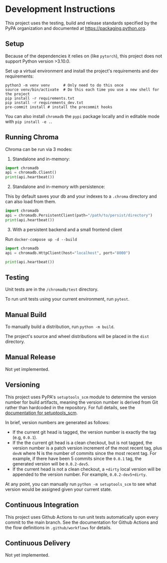 # Development Instructions

This project uses the testing, build and release standards specified
by the PyPA organization and documented at
https://packaging.python.org.

## Setup

Because of the dependencies it relies on (like `pytorch`), this project does not support Python version >3.10.0.

Set up a virtual environment and install the project's requirements
and dev requirements:

```
python3 -m venv venv      # Only need to do this once
source venv/bin/activate  # Do this each time you use a new shell for the project
pip install -r requirements.txt
pip install -r requirements_dev.txt
pre-commit install # install the precommit hooks
```

You can also install `chromadb` the `pypi` package locally and in editable mode with `pip install -e .`.

## Running Chroma

Chroma can be run via 3 modes:
1. Standalone and in-memory:
```python
import chromadb
api = chromadb.Client()
print(api.heartbeat())
```

2. Standalone and in-memory with persistence:

This by default saves your db and your indexes to a `.chroma` directory and can also load from them.
```python
import chromadb
api = chromadb.PersistentClient(path="/path/to/persist/directory")
print(api.heartbeat())
```


3. With a persistent backend and a small frontend client

Run `docker-compose up -d --build`
```python
import chromadb
api = chromadb.HttpClient(host="localhost", port="8000")

print(api.heartbeat())
```

## Testing

Unit tests are in the `/chromadb/test` directory.

To run unit tests using your current environment, run `pytest`.

## Manual Build

To manually build a distribution, run `python -m build`.

The project's source and wheel distributions will be placed in the `dist` directory.

## Manual Release

Not yet implemented.

## Versioning

This project uses PyPA's `setuptools_scm` module to determine the
version number for build artifacts, meaning the version number is
derived from Git rather than hardcoded in the repository. For full
details, see the
[documentation for setuptools_scm](https://github.com/pypa/setuptools_scm/).

In brief, version numbers are generated as follows:

- If the current git head is tagged, the version number is exactly the
  tag (e.g, `0.0.1`).
- If the the current git head is a clean checkout, but is not tagged,
  the version number is a patch version increment of the most recent
  tag, plus `devN` where N is the number of commits since the most
  recent tag. For example, if there have been 5 commits since the
  `0.0.1` tag, the generated version will be `0.0.2-dev5`.
- If the current head is not a clean checkout, a `+dirty` local
  version will be appended to the version number. For example,
  `0.0.2-dev5+dirty`.

At any point, you can manually run `python -m setuptools_scm` to see
what version would be assigned given your current state.

## Continuous Integration

This project uses Github Actions to run unit tests automatically upon
every commit to the main branch. See the documentation for Github
Actions and the flow definitions in `.github/workflows` for details.

## Continuous Delivery

Not yet implemented.
